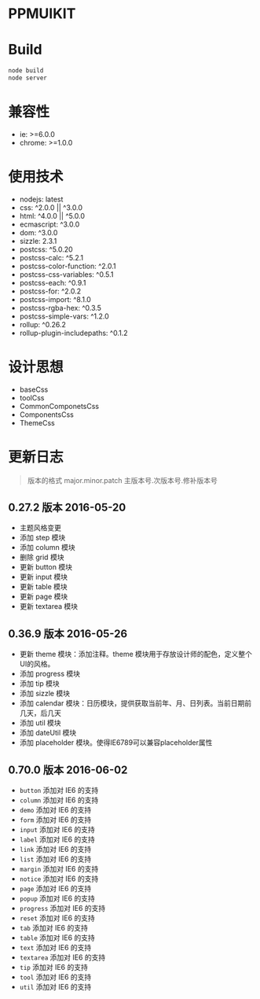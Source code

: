 # PPMUIKIT

# Build

```sh
node build
node server
```
# 兼容性

* ie: >=6.0.0
* chrome: >=1.0.0

# 使用技术

* nodejs: latest
* css: ^2.0.0 || ^3.0.0
* html: ^4.0.0 || ^5.0.0
* ecmascript: ^3.0.0
* dom: ^3.0.0
* sizzle: 2.3.1
* postcss: ^5.0.20
* postcss-calc: ^5.2.1
* postcss-color-function: ^2.0.1
* postcss-css-variables: ^0.5.1
* postcss-each: ^0.9.1
* postcss-for: ^2.0.2
* postcss-import: ^8.1.0
* postcss-rgba-hex: ^0.3.5
* postcss-simple-vars: ^1.2.0
* rollup: ^0.26.2
* rollup-plugin-includepaths: ^0.1.2

# 设计思想

* baseCss
* toolCss
* CommonComponetsCss
* ComponentsCss
* ThemeCss


# 更新日志

> 版本的格式
> major.minor.patch
> 主版本号.次版本号.修补版本号

## 0.27.2 版本 2016-05-20

* 主题风格变更
* 添加 step 模块
* 添加 column 模块
* 删除 grid 模块
* 更新 button 模块
* 更新 input 模块
* 更新 table 模块
* 更新 page 模块
* 更新 textarea 模块

## 0.36.9 版本 2016-05-26

* 更新 theme 模块：添加注释。theme 模块用于存放设计师的配色，定义整个UI的风格。
* 添加 progress 模块
* 添加 tip 模块
* 添加 sizzle 模块
* 添加 calendar 模块：日历模块，提供获取当前年、月、日列表。当前日期前几天，后几天
* 添加 util 模块
* 添加 dateUtil 模块
* 添加 placeholder 模块。使得IE6789可以兼容placeholder属性

## 0.70.0 版本 2016-06-02

* `button` 添加对 IE6 的支持
* `column` 添加对 IE6 的支持
* `demo` 添加对 IE6 的支持
* `form` 添加对 IE6 的支持
* `input` 添加对 IE6 的支持
* `label` 添加对 IE6 的支持
* `link` 添加对 IE6 的支持
* `list` 添加对 IE6 的支持
* `margin` 添加对 IE6 的支持
* `notice` 添加对 IE6 的支持
* `page` 添加对 IE6 的支持
* `popup` 添加对 IE6 的支持
* `progress` 添加对 IE6 的支持
* `reset` 添加对 IE6 的支持
* `tab` 添加对 IE6 的支持
* `table` 添加对 IE6 的支持
* `text` 添加对 IE6 的支持
* `textarea` 添加对 IE6 的支持
* `tip` 添加对 IE6 的支持
* `tool` 添加对 IE6 的支持
* `util` 添加对 IE6 的支持
